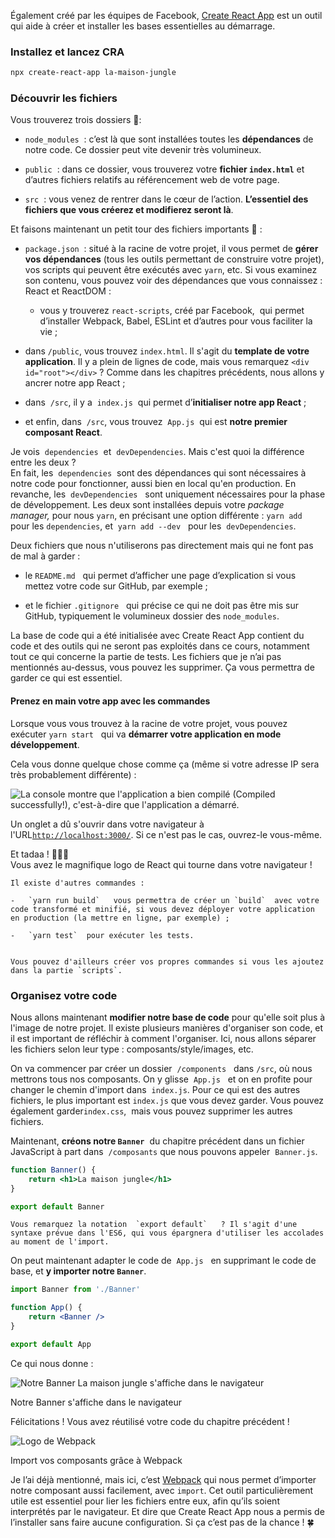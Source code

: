 Également créé par les équipes de Facebook, [Create React App](https://github.com/facebook/create-react-app) est un outil qui aide à créer et installer les bases essentielles au démarrage.

### Installez et lancez CRA
```bash
npx create-react-app la-maison-jungle
```

### Découvrir les fichiers
Vous trouverez trois dossiers 📁:

-   `node_modules`  : c’est là que sont installées toutes les **dépendances** de notre code. Ce dossier peut vite devenir très volumineux.
    
-   `public`  : dans ce dossier, vous trouverez votre **fichier `index.html`** et d’autres fichiers relatifs au référencement web de votre page.
    
-   `src`  : vous venez de rentrer dans le cœur de l’action. **L’essentiel des fichiers que vous créerez et modifierez seront là**.

Et faisons maintenant un petit tour des fichiers importants 👀 :

-   `package.json`  : situé à la racine de votre projet, il vous permet de **gérer vos dépendances** (tous les outils permettant de construire votre projet), vos scripts qui peuvent être exécutés avec `yarn`, etc. Si vous examinez son contenu, vous pouvez voir des dépendances que vous connaissez : React et ReactDOM :
    
    -   vous y trouverez `react-scripts`, créé par Facebook,  qui permet d’installer Webpack, Babel, ESLint et d’autres pour vous faciliter la vie ;
        
-   dans `/public`, vous trouvez `index.html`. Il s'agit du **template de votre application**. Il y a plein de lignes de code, mais vous remarquez `<div id="root"></div>` ? Comme dans les chapitres précédents, nous allons y ancrer notre app React ;
    
-   dans  `/src`, il y a  `index.js`  qui permet d’**initialiser notre app React** ;
    
-   et enfin, dans  `/src`, vous trouvez  `App.js`  qui est **notre premier composant React**.
    

Je vois  `dependencies`  et  `devDependencies`. Mais c'est quoi la différence entre les deux ?  
En fait, les  `dependencies`  sont des dépendances qui sont nécessaires à notre code pour fonctionner, aussi bien en local qu'en production. En revanche, les  `devDependencies`   sont uniquement nécessaires pour la phase de développement. Les deux sont installées depuis votre _package manager,_ pour nous `yarn`, en précisant une option différente : `yarn add`  pour les `dependencies`, et  `yarn add --dev`   pour les  `devDependencies`.

Deux fichiers que nous n'utiliserons pas directement mais qui ne font pas de mal à garder :

-   le `README.md`   qui permet d’afficher une page d’explication si vous mettez votre code sur GitHub, par exemple ;
    
-   et le fichier `.gitignore`   qui précise ce qui ne doit pas être mis sur GitHub, typiquement le volumineux dossier des `node_modules`.
    

La base de code qui a été initialisée avec Create React App contient du code et des outils qui ne seront pas exploités dans ce cours, notamment tout ce qui concerne la partie de tests. Les fichiers que je n’ai pas mentionnés au-dessus, vous pouvez les supprimer. Ça vous permettra de garder ce qui est essentiel.

#### Prenez en main votre app avec les commandes

Lorsque vous vous trouvez à la racine de votre projet, vous pouvez exécuter `yarn start`   qui va **démarrer votre application en mode développement**.

Cela vous donne quelque chose comme ça (même si votre adresse IP sera très probablement différente) :

![La console montre que l'application a bien compilé (Compiled successfully!), c'est-à-dire que l'application a démarré.](https://user.oc-static.com/upload/2021/01/14/16105925124955_image16.png)

Un onglet a dû s'ouvrir dans votre navigateur à l'URL[`http://localhost:3000/`](http://localhost:3000/). Si ce n'est pas le cas, ouvrez-le vous-même.

Et tadaa ! 🎉🎉🎉  
Vous avez le magnifique logo de React qui tourne dans votre navigateur !

```
Il existe d'autres commandes :

-   `yarn run build`   vous permettra de créer un `build`  avec votre code transformé et minifié, si vous devez déployer votre application en production (la mettre en ligne, par exemple) ;
    
-   `yarn test`  pour exécuter les tests.
    

Vous pouvez d'ailleurs créer vos propres commandes si vous les ajoutez dans la partie `scripts`.
```

### Organisez votre code

Nous allons maintenant **modifier notre base de code** pour qu'elle soit plus à l'image de notre projet. Il existe plusieurs manières d'organiser son code, et il est important de réfléchir à comment l'organiser. Ici, nous allons séparer les fichiers selon leur type : composants/style/images, etc.

On va commencer par créer un dossier  `/components`   dans `/src`, où nous mettrons tous nos composants. On y glisse  `App.js`   et on en profite pour changer le chemin d'import dans  `index.js`. Pour ce qui est des autres fichiers, le plus important est `index.js` que vous devez garder. Vous pouvez également garder`index.css`,  mais vous pouvez supprimer les autres fichiers.

Maintenant, **créons notre `Banner`**  du chapitre précédent dans un fichier JavaScript à part dans  `/composants` que nous pouvons appeler  `Banner.js`.

```jsx
function Banner() {
    return <h1>La maison jungle</h1>
}

export default Banner
```

```
Vous remarquez la notation  `export default`   ? Il s'agit d'une syntaxe prévue dans l'ES6, qui vous épargnera d'utiliser les accolades au moment de l'import. 
```

On peut maintenant adapter le code de  `App.js`   en supprimant le code de base, et **y importer notre `Banner`**.

```jsx
import Banner from './Banner'

function App() {
    return <Banner />
}

export default App
```

Ce qui nous donne :

![Notre Banner La maison jungle s'affiche dans le navigateur](https://user.oc-static.com/upload/2021/01/14/16105928894712_image12.png)

Notre Banner s'affiche dans le navigateur

Félicitations ! Vous avez réutilisé votre code du chapitre précédent !

![Logo de Webpack](https://user.oc-static.com/upload/2021/01/18/16109914276811_P2C1-2.png)

Import vos composants grâce à Webpack

Je l’ai déjà mentionné, mais ici, c’est [Webpack](https://webpack.js.org/) qui nous permet d’importer notre composant aussi facilement, avec `import`. Cet outil particulièrement utile est essentiel pour lier les fichiers entre eux, afin qu’ils soient interprétés par le navigateur. Et dire que Create React App nous a permis de l’installer sans faire aucune configuration. Si ça c’est pas de la chance ! 🍀